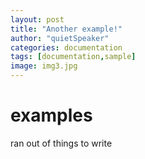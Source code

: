 ```yaml
---
layout: post
title: "Another example!"
author: "quietSpeaker"
categories: documentation
tags: [documentation,sample]
image: img3.jpg
---
```


# examples

ran out of things to write